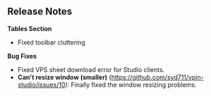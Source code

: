 ## Release Notes

**Tables Section**

- Fixed toolbar cluttering


**Bug Fixes**

- Fixed VPS sheet download error for Studio clients.
- **Can't resize window (smaller)** (https://github.com/syd711/vpin-studio/issues/10): Finally fixed the window resizing problems. 